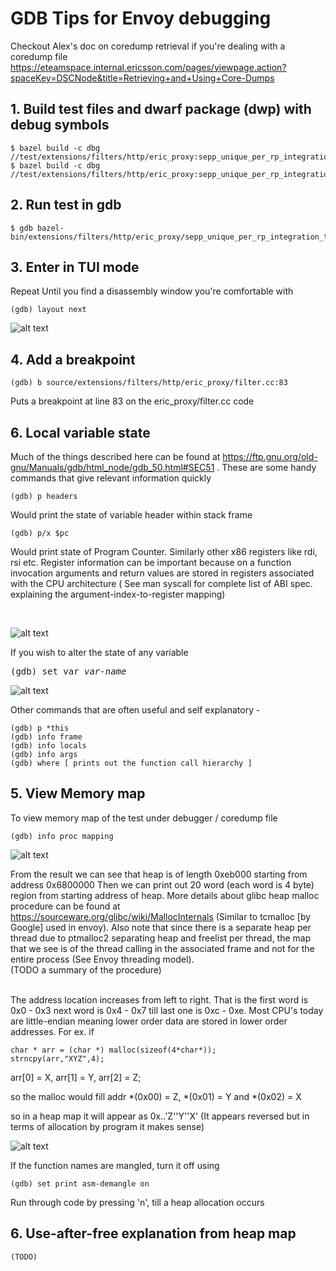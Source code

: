 # GDB Tips for Envoy debugging 
Checkout Alex's doc on coredump retrieval if you're dealing with a coredump file https://eteamspace.internal.ericsson.com/pages/viewpage.action?spaceKey=DSCNode&title=Retrieving+and+Using+Core-Dumps
## 1.  Build test files and dwarf package (dwp) with debug symbols 
    $ bazel build -c dbg //test/extensions/filters/http/eric_proxy:sepp_unique_per_rp_integration_test 
    $ bazel build -c dbg //test/extensions/filters/http/eric_proxy:sepp_unique_per_rp_integration_test.dwp  
## 2. Run test in gdb
    $ gdb bazel-bin/extensions/filters/http/eric_proxy/sepp_unique_per_rp_integration_test
## 3. Enter in TUI mode  
Repeat Until you find a disassembly window you're comfortable with

    (gdb) layout next 
![alt text](images/tui.png)
## 4. Add a breakpoint
    (gdb) b source/extensions/filters/http/eric_proxy/filter.cc:83
Puts a breakpoint at line 83 on the eric_proxy/filter.cc code
## 6. Local variable state 
Much of the things described here can be found at https://ftp.gnu.org/old-gnu/Manuals/gdb/html_node/gdb_50.html#SEC51
. These are some handy commands that give relevant information quickly

    (gdb) p headers
Would print the state of variable header within stack frame
   
    (gdb) p/x $pc
Would print state of Program Counter. Similarly other x86 registers like rdi, rsi etc. Register information can be important because on a function invocation arguments and return  values are stored in registers associated with the CPU architecture ( See man syscall for complete list of ABI spec. explaining the argument-index-to-register mapping)

<br>

![alt text](images/var_state1.png)

If you wish to alter the state of any variable <br>
<pre>(gdb) set var <i>var-name</i></pre>

![alt text](images/var_state2.png)

Other commands that are often useful and self explanatory -
    
    (gdb) p *this
    (gdb) info frame
    (gdb) info locals
    (gdb) info args
    (gdb) where [ prints out the function call hierarchy ]

## 5. View Memory map
To view memory map of the test under debugger / coredump file

    (gdb) info proc mapping

![alt text](images/mem_map.png)

From the result we can see that heap is of length 0xeb000 starting from address 0x6800000
Then we can print out 20 word (each word is 4 byte) region from starting address of heap.
More details about glibc heap malloc procedure can be found at 
https://sourceware.org/glibc/wiki/MallocInternals (Similar to tcmalloc [by Google] used in envoy).
Also note that since there is a separate heap per thread due to ptmalloc2 separating heap and 
freelist per thread, the map that we see is of the thread calling in the associated frame and not 
for the entire process (See Envoy threading model).
<br>
(TODO a summary of the procedure) <br>
<br>

The address location increases from left to right. That is the first word is 0x0 - 0x3 next word is 0x4 - 0x7 till last one is 0xc - 0xe. Most CPU's today are little-endian meaning lower order data are stored in lower order addresses. For ex. if 

    char * arr = (char *) malloc(sizeof(4*char*));
    strncpy(arr,"XYZ",4);

arr[0] = X, arr[1] = Y, arr[2] = Z;

so the malloc would fill addr *(0x00) = Z, *(0x01) = Y and *(0x02) = X 

so in a heap map it will appear as 0x..'Z''Y''X'  (It appears reversed but in terms of allocation by program it makes sense)

![alt text](images/mem_map2.png)

If the function names are mangled, turn it off using<br>

    (gdb) set print asm-demangle on
 

Run through code by pressing 'n', till a heap allocation occurs 


## 6. Use-after-free explanation from heap map
    (TODO)

